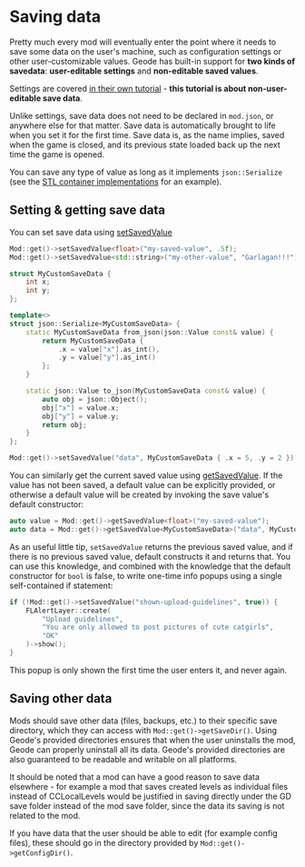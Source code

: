 # Saving data

Pretty much every mod will eventually enter the point where it needs to save some data on the user's machine, such as configuration settings or other user-customizable values. Geode has built-in support for **two kinds of savedata**: **user-editable settings** and **non-editable saved values**.

Settings are covered [in their own tutorial](/mods/settings.md) - **this tutorial is about non-user-editable save data**.

Unlike settings, save data does not need to be declared in `mod.json`, or anywhere else for that matter. Save data is automatically brought to life when you set it for the first time. Save data is, as the name implies, saved when the game is closed, and its previous state loaded back up the next time the game is opened.

You can save any type of value as long as it implements `json::Serialize` (see the [STL container implementations](https://github.com/geode-sdk/json/blob/main/include/json/stl_serialize.hpp) for an example).

## Setting & getting save data

You can set save data using [setSavedValue](/classes/geode/Mod#setSavedValue)

```cpp
Mod::get()->setSavedValue<float>("my-saved-value", .5f);
Mod::get()->setSavedValue<std::string>("my-other-value", "Garlagan!!!");

struct MyCustomSaveData {
    int x;
    int y;
};

template<>
struct json::Serialize<MyCustomSaveData> {
    static MyCustomSaveData from_json(json::Value const& value) {
        return MyCustomSaveData {
            .x = value["x"].as_int(),
            .y = value["y"].as_int()
        };
    }

    static json::Value to_json(MyCustomSaveData const& value) {
        auto obj = json::Object();
        obj["x"] = value.x;
        obj["y"] = value.y;
        return obj;
    }
};

Mod::get()->setSavedValue("data", MyCustomSaveData { .x = 5, .y = 2 });
```

You can similarly get the current saved value using [getSavedValue](/classes/geode/Mod#getSavedValue). If the value has not been saved, a default value can be explicitly provided, or otherwise a default value will be created by invoking the save value's default constructor:

```cpp
auto value = Mod::get()->getSavedValue<float>("my-saved-value");
auto data = Mod::get()->getSavedValue<MyCustomSaveData>("data", MyCustomSaveData { .x = 0, .y = 0 });
```

As an useful little tip, `setSavedValue` returns the previous saved value, and if there is no previous saved value, default constructs it and returns that. You can use this knowledge, and combined with the knowledge that the default constructor for `bool` is false, to write one-time info popups using a single self-contained if statement:

```cpp
if (!Mod::get()->setSavedValue("shown-upload-guidelines", true)) {
    FLAlertLayer::create(
        "Upload guidelines",
        "You are only allowed to post pictures of cute catgirls",
        "OK"
    )->show();
}
```

This popup is only shown the first time the user enters it, and never again.

## Saving other data

Mods should save other data (files, backups, etc.) to their specific save directory, which they can access with `Mod::get()->getSaveDir()`. Using Geode's provided directories ensures that when the user uninstalls the mod, Geode can properly uninstall all its data. Geode's provided directories are also guaranteed to be readable and writable on all platforms.

It should be noted that a mod can have a good reason to save data elsewhere - for example a mod that saves created levels as individual files instead of CCLocalLevels would be justified in saving directly under the GD save folder instead of the mod save folder, since the data its saving is not related to the mod.

If you have data that the user should be able to edit (for example config files), these should go in the directory provided by `Mod::get()->getConfigDir()`.
